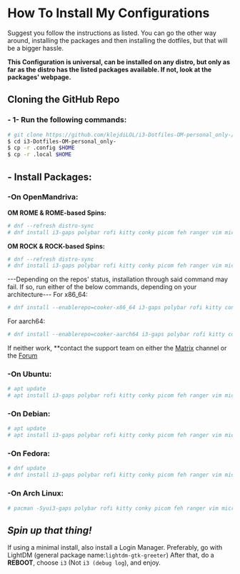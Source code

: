 # How To Install My Configurations

Suggest you follow the instructions as listed. You can go the other way around, installing the packages and then installing the dotfiles, but that will be a bigger hassle.

**This Configuration is universal, can be installed on any distro, but only as far as the distro has the listed packages available. If not, look at the packages' webpage.**
## Cloning the GitHub Repo
### - 1- Run the following commands:
```bash
# git clone https://github.com/klejdiLOL/i3-Dotfiles-OM-personal_only-/new/main
$ cd i3-Dotfiles-OM-personal_only-
$ cp -r .config $HOME
$ cp -r .local $HOME
```
## - Install Packages:
### -On OpenMandriva:
  **OM ROME & ROME-based Spins:**
  ```bash
  # dnf --refresh distro-sync
  # dnf install i3-gaps polybar rofi kitty conky picom feh ranger vim micro nano lxappearance kvantum dnfdrake chromium fonts-ttf-nerd-jetbrains-mono
  ```
  **OM ROCK & ROCK-based Spins:**
  ```bash
  # dnf --refresh distro-sync
  # dnf install i3-gaps polybar rofi kitty conky picom feh ranger vim micro nano lxappearance kvantum dnfdrake chromium fonts-ttf-nerd-jetbrains-mono
  ```
  ---Depending on the repos' status, installation through said command may fail. If so, run either of the below commands, depending on your architecture---
  For x86_64:
  ```bash
  # dnf install --enablerepo=cooker-x86_64 i3-gaps polybar rofi kitty conky picom feh ranger vim micro nano lxappearance kvantum dnfdrake chromium fonts-ttf-nerd-jetbrains-mono
  ```
  For aarch64:
  ```bash
  # dnf install --enablerepo=cooker-aarch64 i3-gaps polybar rofi kitty conky picom feh ranger vim micro nano lxappearance kvantum dnfdrake chromium fonts-ttf-nerd-jetbrains-mono
  ```
  If neither work, **contact the support team on either the [Matrix](https://app.element.io/#/room/#openmandriva-space:matrix.org) channel or the [Forum](https://forum.openmandriva.org/)
  ### -On Ubuntu:
  ```bash
  # apt update
  # apt install i3-gaps polybar rofi kitty conky picom feh ranger vim micro nano lxappearance kvantum chromium fonts-ttf-nerd-jetbrains-mono
  ```
  ### -On Debian:
  ```bash
  # apt update
  # apt install i3-gaps polybar rofi kitty conky picom feh ranger vim micro nano lxappearance kvantum chromium fonts-ttf-nerd-jetbrains-mono
  ```
  ### -On Fedora:
  ```bash
  # dnf update
  # dnf install i3-gaps polybar rofi kitty conky picom feh ranger vim micro nano lxappearance kvantum chromium fonts-ttf-nerd-jetbrains-mono
  ```
  ### -On Arch Linux:
  ```bash
  # pacman -Syui3-gaps polybar rofi kitty conky picom feh ranger vim micro nano lxappearance kvantum chromium fonts-ttf-nerd-jetbrains-mono
  ```
  ## ***Spin up that thing!***
  If using a minimal install, also install a Login Manager. Preferably, go with LightDM (general package name:``lightdm-gtk-greeter``)
  After that, do a **REBOOT**, choose ``i3`` (Not ``i3 (debug log``), and enjoy.
